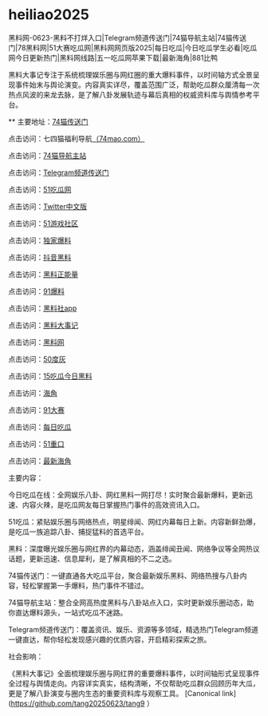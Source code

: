 # heiliao2025
黑料网-0623-黑料不打烊入口|Telegram频道传送门|74猫导航主站|74猫传送门|78黑料网|51大赛吃瓜网|黑料网网页版2025|每日吃瓜|今日吃瓜学生必看|吃瓜网今日更新热门|黑料网线路|五一吃瓜网苹果下载|最新海角|881比鸭

黑料大事记专注于系统梳理娱乐圈与网红圈的重大爆料事件，以时间轴方式全景呈现事件始末与舆论演变。内容真实详尽，覆盖范围广泛，帮助吃瓜群众厘清每一次热点风波的来龙去脉，是了解八卦发展轨迹与幕后真相的权威资料库与舆情参考平台。

** 主要地址：<a href="https://74mao.com/">74猫传送门</a>

点击访问：七四猫福利导航<a href="https://74mao.com/">（74mao.com）</a>

点击访问：<a href="https://74mao.com/">74猫导航主站</a>

点击访问：<a href="https://74mao.com/">Telegram频道传送门</a>

点击访问：<a href="https://pi369.pages.dev/">51吃瓜网</a>

点击访问：<a href="https://tt-01.pages.dev/">Twitter中文版</a>

点击访问：<a href="https://pi456.pages.dev/">51游戏社区</a>

点击访问：<a href="https://hl400.pages.dev/">独家爆料</a>

点击访问：<a href="https://hl386.pages.dev/">抖音黑料</a>

点击访问：<a href="https://hl380.pages.dev/">黑料正能量</a>

点击访问：<a href="https://cg57-69.pages.dev/">91爆料</a>

点击访问：<a href="https://hl377.pages.dev/">黑料社app</a>

点击访问：<a href="https://hl383.pages.dev/">黑料大事记</a>

点击访问：<a href="https://hl389.pages.dev/">黑料网</a>

点击访问：<a href="https://pi1-01.pages.dev/">50度灰</a>

点击访问：<a href="https://pi100.pages.dev/">15吃瓜今日黑料</a>

点击访问：<a href="https://hj-1282.pages.dev/">海角</a>

点击访问：<a href="https://cg77-66.pages.dev/">91大赛</a>

点击访问：<a href="https://cg25-4.pages.dev/">每日吃瓜</a>

点击访问：<a href="https://cg33-1.pages.dev/">51重口</a>

点击访问：<a href="https://hl403.pages.dev/">最新海角</a>



主要内容：

今日吃瓜在线：全网娱乐八卦、网红黑料一网打尽！实时聚合最新爆料，更新迅速、内容火辣，是吃瓜网友每日掌握热门事件的高效资讯入口。

51吃瓜：紧贴娱乐圈与网络热点，明星绯闻、网红内幕每日上新。内容新鲜劲爆，是吃瓜一族追踪八卦、捕捉猛料的首选平台。

黑料：深度曝光娱乐圈与网红界的内幕动态，涵盖绯闻丑闻、网络争议等全网热议话题，更新迅速、信息犀利，是了解真相的不二之选。

74猫传送门：一键直通各大吃瓜平台，聚合最新娱乐黑料、网络热搜与八卦内容，轻松掌握第一手爆料，热门事件不错过。

74猫导航主站：整合全网高热度黑料与八卦站点入口，实时更新娱乐圈动态，助你直达爆料源头，一站式吃瓜不迷路。

Telegram频道传送门：覆盖资讯、娱乐、资源等多领域，精选热门Telegram频道一键直达，帮你轻松发现感兴趣的优质内容，开启精彩探索之旅。

社会影响：

《黑料大事记》全面梳理娱乐圈与网红界的重要爆料事件，以时间轴形式呈现事件全过程与舆情走向。内容详实真实，结构清晰，不仅帮助吃瓜群众回顾历年大瓜，更是了解八卦演变与圈内生态的重要资料库与观察工具。
[Canonical link](https://github.com/tang20250623/tang9 ）
